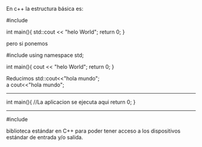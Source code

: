 

En c++ la estructura básica es:

#include<iostream>


int main(){
	 std::cout << "helo World";
	return 0;
	}


pero si ponemos

#include<iostream>
using namespace std;

int main(){
	cout << "helo World";
	return 0;
}


Reducimos 
std::cout<<"hola mundo";  
a 
cout<<"hola mundo";



-------------------------------------------------------------------------------------------------------------


int main(){
	 //La aplicacion se ejecuta aqui
    return 0;
}


-------------------------------------------------------------------------------------------------------------


#include<iostream>

biblioteca estándar en C++ para poder tener acceso a los dispositivos estándar de entrada y/o salida.